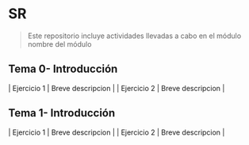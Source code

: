 # SR
> Este repositorio incluye actividades llevadas a cabo en el módulo nombre del módulo
## Tema 0- Introducción

| Ejercicio 1 | Breve descripcion |
| Ejercicio 2 | Breve descripcion |

## Tema 1- Introducción

| Ejercicio 1 | Breve descripcion |
| Ejercicio 2 | Breve descripcion |
